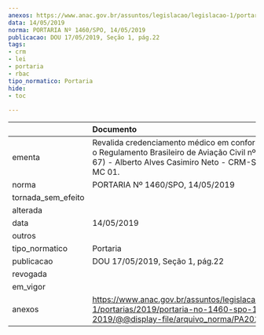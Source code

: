 ```yaml
---
anexos: https://www.anac.gov.br/assuntos/legislacao/legislacao-1/portarias/2019/portaria-no-1460-spo-14-05-2019/@@display-file/arquivo_norma/PA2019-1460.pdf
data: 14/05/2019
norma: PORTARIA Nº 1460/SPO, 14/05/2019
publicacao: DOU 17/05/2019, Seção 1, pág.22
tags:
- crm
- lei
- portaria
- rbac
tipo_normatico: Portaria
hide: 
- toc 
 
---
```


|                    | Documento                                                                                                                                                            |
|:-------------------|:---------------------------------------------------------------------------------------------------------------------------------------------------------------------|
| ementa             | Revalida credenciamento médico em conformidade com o Regulamento Brasileiro de Aviação Civil nº 67 (RBAC nº 67) - Alberto Alves Casimiro Neto - CRM-SP 39032, MC 01. |
| norma              | PORTARIA Nº 1460/SPO, 14/05/2019                                                                                                                                     |
| tornada_sem_efeito |                                                                                                                                                                      |
| alterada           |                                                                                                                                                                      |
| data               | 14/05/2019                                                                                                                                                           |
| outros             |                                                                                                                                                                      |
| tipo_normatico     | Portaria                                                                                                                                                             |
| publicacao         | DOU 17/05/2019, Seção 1, pág.22                                                                                                                                      |
| revogada           |                                                                                                                                                                      |
| em_vigor           |                                                                                                                                                                      |
| anexos             | https://www.anac.gov.br/assuntos/legislacao/legislacao-1/portarias/2019/portaria-no-1460-spo-14-05-2019/@@display-file/arquivo_norma/PA2019-1460.pdf                 |